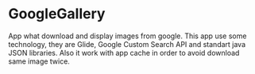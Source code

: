 # GoogleGallery
App what download and display images from google.
This app use some technology, they are Glide, Google Custom Search API and standart java JSON libraries. Also it work with app cache 
in order to avoid download same image twice.
